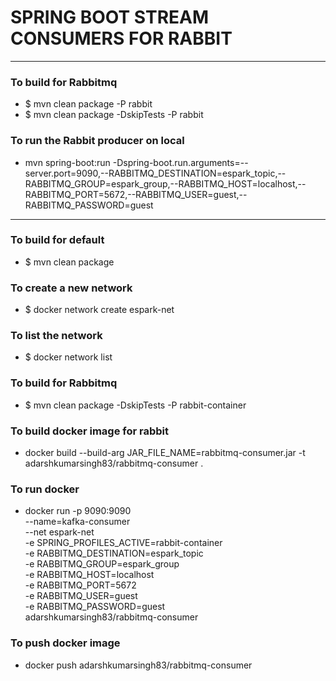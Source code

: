 # SPRING BOOT STREAM CONSUMERS FOR RABBIT

----


### To build for Rabbitmq
* $ mvn clean package -P rabbit
* $ mvn clean package -DskipTests -P rabbit

### To run the Rabbit producer on local
* mvn spring-boot:run -Dspring-boot.run.arguments=--server.port=9090,--RABBITMQ_DESTINATION=espark_topic,--RABBITMQ_GROUP=espark_group,--RABBITMQ_HOST=localhost,--RABBITMQ_PORT=5672,--RABBITMQ_USER=guest,--RABBITMQ_PASSWORD=guest

----

### To build for default
* $ mvn clean package

### To create a new network
* $ docker network create espark-net

### To list the network
* $ docker network list


### To build for Rabbitmq
* $ mvn clean package -DskipTests -P rabbit-container

### To build docker image for rabbit
* docker build --build-arg JAR_FILE_NAME=rabbitmq-consumer.jar  -t adarshkumarsingh83/rabbitmq-consumer .

### To run docker
* docker run -p 9090:9090 \
  --name=kafka-consumer  \
  --net espark-net  \
  -e SPRING_PROFILES_ACTIVE=rabbit-container \
  -e RABBITMQ_DESTINATION=espark_topic \
  -e RABBITMQ_GROUP=espark_group   \
  -e RABBITMQ_HOST=localhost \
  -e RABBITMQ_PORT=5672  \
  -e RABBITMQ_USER=guest  \
  -e RABBITMQ_PASSWORD=guest \
  adarshkumarsingh83/rabbitmq-consumer

### To push docker image
* docker push adarshkumarsingh83/rabbitmq-consumer
